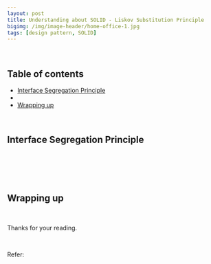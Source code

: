 ```yaml
---
layout: post
title: Understanding about SOLID - Liskov Substitution Principle
bigimg: /img/image-header/home-office-1.jpg
tags: [design pattern, SOLID]
---
```




<br>

## Table of contents
- [Interface Segregation Principle](#interface-segregation-principle)
- []()
- [Wrapping up](#wrapping-up)


<br>

## Interface Segregation Principle





<br>

## 





<br>

## Wrapping up




<br>

Thanks for your reading.

<br>

Refer:

